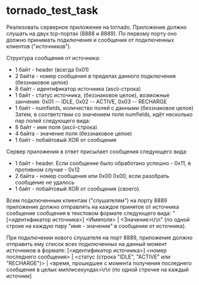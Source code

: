 # tornado_test_task
Реализовать серверное приложение на tornado. Приложение должно слушать на двух tcp-портах (8888 и 8889). По
первому порту оно должно принимать подключения и сообщения от подключенных клиентов ("источников").

Структура сообщения от источника:
* 1 байт - header (всегда 0x01)
* 2 байта - номер сообщения в пределах данного подключения (беззнаковое целое)
* 8 байт - идентификатор источника (ascii-строка)
* 1 байт - статус источника, (беззнаковое целое), возможные занчения: 0x01 -- IDLE, 0x02 -- ACTIVE, 0x03 --
RECHARGE
* 1 байт - numfields, количество полей с данными (беззнаковое целое)
Затем, в соответствии со значением поля numfields, идёт несколько пар полей следующего вида:
* 8 байт - имя поля (ascii-строка)
* 4 байта - значение поля (беззнаковое целое)
* 1 байт - побайтовый XOR от сообщения

Сервер приложения в ответ присылает сообщения следующего вида:
* 1 байт - header. Если сообщение было обработано успешно - 0x11, в противном случае - 0x12
* 2 байта - номер сообщения или 0x00 0x00, если разобрать сообщение не удалось
* 1 байт - побайтовый XOR от сообщения (своего).

Всем подключенным клиентам ("слушателям") на порту 8889 приложение должно отправлять на каждое принятое от
источника сообщение сообщения в текстовом формате следующего вида:
"[<идентификатор источника>] <Имяполя> | <Значение>\r\n" 
(по одной строке на каждую пару "имя - значение" в сообщении от источника).

При подключении нового слушателя на порт 8889, приложение должно отправить ему список всех подключенных на
данный момент источников в формате:
[<идентификатор источника>] <номер последнего сообщения> | <статус (строка "IDLE", "ACTIVE" или
"RECHARGE")> | <время, прошедшее с момента получения последнего сообщения в целых миллисекундах>\r\n 
(по одной строчке на каждый источник)
